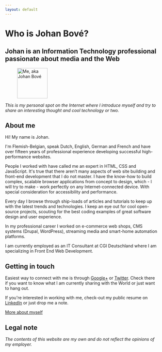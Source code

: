```yaml
---
layout: default
---
```


# Who is Johan Bové?

## Johan is an Information Technology professional passionate about media and the Web

<figure class="avatar" title="Johan in 2012"><img src="//www.gravatar.com/avatar/4554cca5bb71b81cad02162b4473a226?s=100" alt="Me, aka Johan Bové" width="100" height="100"></figure>

*This is my personal spot on the Internet where I introduce myself and try to share an interesting thought and cool technology or two.*

## About me

Hi! My name is Johan.

I'm Flemish-Belgian, speak Dutch, English, German and French and have over fifteen years of professional experience developing successful high-performance websites.

People I worked with have called me an expert in HTML, CSS and JavaScript. It's true that there aren’t many aspects of web site building and front-end development that I do not master. I have the know-how to build complex, scalable browser applications from concept to design, which - I will try to make - work perfectly on any Internet-connected device. With special consideration for accessibility and performance.

Every day I browse through ship-loads of articles and tutorials to keep up with the latest trends and technologies. I keep an eye out for cool open-source projects, scouting for the best coding examples of great software design and user experience.

In my professional career I worked on e-commerce web shops, CMS systems (Drupal, WordPress), streaming media and smart-home automation platforms.

I am currently employed as an IT Consultant at CGI Deutschland where I am specializing in Front End Web Development.

## Getting in touch

Easiest way to connect with me is through [Google+](//plus.google.com/u/0/+JohanBové) or [Twitter](//twitter.com/johanbove). Check there if you want to know what I am currently sharing with the World or just want to hang out.

If you're interested in working with me, check-out my public resume on [LinkedIn](//de.linkedin.com/in/johanbove) or just drop me a note.

[More about myself](/about)

## Legal note

*The contents of this website are my own and do not reflect the opinions of my employer.*